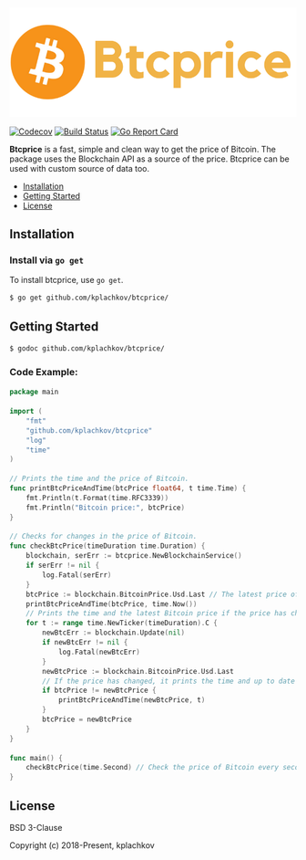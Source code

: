 <p align="center"><img src="image/Btcprice.png" alt="Btcprice"></p>

[![Codecov](https://img.shields.io/codecov/c/github/kplachkov/btcprice.svg?style=flat-square)](https://codecov.io/gh/kplachkov/btcprice)
[![Build Status](https://img.shields.io/travis/kplachkov/btcprice.svg?style=flat-square)](https://travis-ci.org/kplachkov/btcprice)
[![Go Report Card](https://goreportcard.com/badge/github.com/kplachkov/btcprice?style=flat-square)](https://goreportcard.com/report/github.com/kplachkov/btcprice)

**Btcprice** is a fast, simple and clean way to get the price of Bitcoin. The package uses the Blockchain API as a source of the price. Btcprice can be used with custom source of data too.

* [Installation](#installation)
* [Getting Started](#getting-started)
* [License](#license)


## Installation

### Install via `go get`

To install btcprice, use `go get`.

```bash
$ go get github.com/kplachkov/btcprice/
```

## Getting Started

```bash
$ godoc github.com/kplachkov/btcprice/
```

### Code Example:
```go
package main

import (
	"fmt"
	"github.com/kplachkov/btcprice"
	"log"
	"time"
)

// Prints the time and the price of Bitcoin.
func printBtcPriceAndTime(btcPrice float64, t time.Time) {
	fmt.Println(t.Format(time.RFC3339))
	fmt.Println("Bitcoin price:", btcPrice)
}

// Checks for changes in the price of Bitcoin.
func checkBtcPrice(timeDuration time.Duration) {
	blockchain, serErr := btcprice.NewBlockchainService()
	if serErr != nil {
		log.Fatal(serErr)
	}
	btcPrice := blockchain.BitcoinPrice.Usd.Last // The latest price of Bitcoin.
	printBtcPriceAndTime(btcPrice, time.Now())
	// Prints the time and the latest Bitcoin price if the price has changed.
	for t := range time.NewTicker(timeDuration).C {
		newBtcErr := blockchain.Update(nil)
		if newBtcErr != nil {
			log.Fatal(newBtcErr)
		}
		newBtcPrice := blockchain.BitcoinPrice.Usd.Last
		// If the price has changed, it prints the time and up to date price.
		if btcPrice != newBtcPrice {
			printBtcPriceAndTime(newBtcPrice, t)
		}
		btcPrice = newBtcPrice
	}
}

func main() {
	checkBtcPrice(time.Second) // Check the price of Bitcoin every second.
}

```

## License

BSD 3-Clause

Copyright (c) 2018-Present, kplachkov
